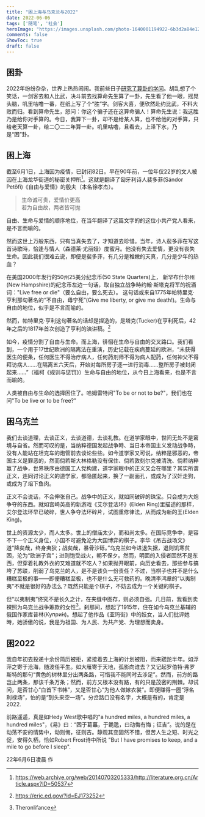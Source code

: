 ```yaml
---
title: "困上海与乌克兰与2022"
date: 2022-06-06
tags: ['随笔', '社会']
heroImage: "https://images.unsplash.com/photo-1640001194922-6b3d2a84e126?ixlib=rb-1.2.1&ixid=MnwxMjA3fDB8MHxwaG90by1wYWdlfHx8fGVufDB8fHx8&auto=format&fit=crop&w=1470&q=80"
comments: false
ShowToc: true
draft: false
---
```


## 困卦

2022年纷纷杂杂，世界上热热闹闹。我前些日子[研究了算卦的学问](https://xhou.me/2022/04/%E8%AE%BA%E7%AE%97%E5%91%BD%E4%B8%8E%E8%AF%81%E6%98%8E%E4%B9%8B/)。胡乱想了个笑话，一剑客去和人比武，决斗前去找算命先生算了一卦，先生看了他一眼，摇晃头脑，叽里咕噜一番，在纸上写了个“胜”字。剑客大喜，便欣然赴约比武，不料大败而归。看到算命先生，怒问：你这个骗子还在这算命骗人！算命先生说：我这胜乃是给你对手算的。今日，我算下一卦，却不是给某人算，也不给他的对手算，只给老天算一卦，给二〇二二年算一卦。叽里咕噜，且看去，上泽下水，乃是“困”卦。

## 困上海
截至6月1日，上海因为疫情，已封闭82日。早在90年前，一位年仅22岁的文人被囚在上海龙华街道的秘密关押所[^1]。这就是翻译了匈牙利诗人裴多菲(Sándor Petőfi)《自由与爱情》的殷夫（本名徐孝杰）。

> 生命诚可贵，爱情价更高  
若为自由故，两者皆可抛  

自由、生命与爱情的顺序地位，在当年翻译了这篇文字的的这位小共产党人看来，是不言而喻的。

然而这世上万般东西，只有当真失去了，才知道去珍惜。当年，诗人裴多菲在写这首诗歌時，恰逢与情人（森德莱·尤丽娅）度蜜月。他没有失去爱情，更没有丧失生命。因此我们很难去说，即便是裴多菲，有几分是稚嫩的天真，几分是少年的热血？

在美国2000年发行的50州25美分纪念币(50 State Quarters)上， 新罕布什尔州(New Hampshire)的纪念币左边一句话，取自独立战争時约翰·斯塔克将军的祝酒词："Live free or die"（要么自由，要么死去）。 这句话或来自1775年帕特里克·亨利那句著名的“不自由，毋宁死”(Give me liberty, or give me death!)。生命与自由的地位，似乎是不言而喻的。

然而，帕特里克·亨利这句著名的话却是捏造的，是塔克(Tucker)在亨利死后，42年之后的1817年首次创造了亨利的演讲稿。[^4]

如今，疫情分割了自由与生命。而上海，徘徊在生命与自由的交叉路口。我们看到，一个用于17世纪欧洲的隔离法在重演，历史记载在疾病蔓延的欧洲，“未获得医生的便条，任何医生不得治疗病人，任何药剂师不得为病人配药，任何神父不得拜访病人……在隔离五六天后，开始对每所房子逐一进行消毒……整所房子被封闭起来……”（福柯《规训与惩罚》）生命与自由的地位，从今日上海看来，也是不言而喻的。

人类被自由与生命的选择困住了。哈姆雷特问"To be or not to be?"，我们也在问"To be live or to be free?"

## 困乌克兰
我们去谈道理，去谈正义，去谈道德，去谈礼教。在道学家眼中，世间无处不是窘境与自省。然而可叹的是，当纳粹德国发起战争時、当日本帝国主义发动战争時，没有人能站在坦克车的炮管前去谈论些些。如今道学家又可说，纳粹是邪恶的，帝国主义是罪恶的，然而倘若斯大林格勒没有保住、倘若敦刻尔克被清洗、倘若纳粹赢了战争，世界秩序由德国工人党构建，道学家眼中的正义又会在哪里？其实所谓正义，连同讨论正义的道学家，都隐匿起来，换了一副面孔，或成为了汉奸走狗，或成为了俎下鱼肉。

正义不会说话，不会伸张自己。战争中的正义，就如同破碎的珠宝。只会成为大炮争夺的东西。就如宫崎英高的新游戏《艾尔登法环》(Elden Ring)里描述的那样，艾尔登法环早已破碎，世人争夺法环碎片，试图重修律法，从而成为新的王(Elden King)。

世上的资源太少，而人太多。世上的僧庙太少，而和尚太多。在国际竞争中，是容不下一个正义身位，小国不可避免沦为大国博弈的棋子。李华《吊古战场文》道“降矣哉，终身夷狄；战矣哉，暴骨沙砾。”乌克兰如今进退失据，退则饥寒贫困，沦为“欧洲子宫”；进则饱受战火，朝不保夕。然而，明面的入侵者固然不是东西，但穿着礼教外衣的又难道就不吃人？如果抛开眼前，向历史看去，那些参与搞垮了苏联，削弱了乌克兰的人，是不是该负一份责任？不过，当棋子也并不是什么糟糕至极的事——即便糟糕至极，也不是什么无可救药的。晚清李鸿章的“以夷制夷”不就是很好的办法么？既然只能是个棋子，不妨去成为一个关键的棋子。

但“以夷制夷”终究不是长久之计，在夹缝中图存，则必须自强。几日前，我看到卖裸照为乌克兰战争筹款的女性[^2]。刹那间，想起了1915年，住在如今乌克兰基辅的俄国作家库普林(Купри́н)。想起了他作品《亚玛街》中的妓女，当人们批评她時，她骄傲的说，我是为祖国、为人民、为共产党、为理想而卖身。

## 困2022
我自年初去投递十余份简历被拒，紧接着去上海的计划被阻，而来蹉跎半年。如浮萍之寄于沧海，随波任平生。如大雁寄于天地，孤影向谁去？又记起罗伯特·弗罗斯特的那句“黄色的树林里分出两条路，可惜我不能同时去涉足”。然而，前方的路岂止两条，那该千条万条；然而，前方又根本没有路，有的只是茂密的荆棘。却试问，是否甘心“白首下书帏”，又是否甘心“为他人做嫁衣裳”。即便赚得一圈“浮名利禄场”，怕的是“到头来空一场”。分岔路口没有名字，大概是有的，肯定是2022.

前路遥遥，真是如Hedy West歌中唱的"a hundred miles, a hundred miles, a hundred miles"，《易》曰：“困于葛藟，于臲卼，曰动悔有悔；征吉”。说的是在动荡不安的情势中，动则悔，征则吉。静观其变固然不错，但苦人生之短、时光之促，安得久栖，恰如Robert Frost诗中所说 "But I have promises to keep, and a mile to go before I sleep".

22年6月6日凌晨 作

[^1]: https://web.archive.org/web/20140703205333/http://literature.org.cn/Article.aspx?ID=50537

[^2]: Theronlifance

[^4]: https://eric.ed.gov/?id=EJ173252